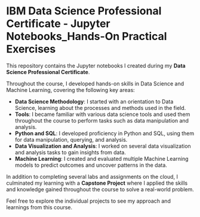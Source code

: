 # IBM Data Science Professional Certificate - Jupyter Notebooks_Hands-On Practical Exercises

This repository contains the Jupyter notebooks I created during my **Data Science Professional Certificate**. 

Throughout the course, I developed hands-on skills in Data Science and Machine Learning, covering the following key areas:

- **Data Science Methodology**: I started with an orientation to Data Science, learning about the processes and methods used in the field.
- **Tools**: I became familiar with various data science tools and used them throughout the course to perform tasks such as data manipulation and analysis.
- **Python and SQL**: I developed proficiency in Python and SQL, using them for data manipulation, querying, and analysis.
- **Data Visualization and Analysis**: I worked on several data visualization and analysis tasks to gain insights from data.
- **Machine Learning**: I created and evaluated multiple Machine Learning models to predict outcomes and uncover patterns in the data.

In addition to completing several labs and assignments on the cloud, I culminated my learning with a **Capstone Project** where I applied the skills and knowledge gained throughout the course to solve a real-world problem.

Feel free to explore the individual projects to see my approach and learnings from this course.
